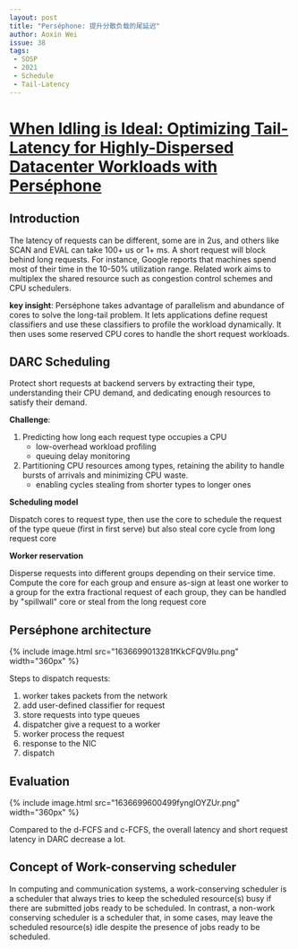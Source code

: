 ```yaml
---
layout: post
title: "Perséphone: 提升分散负载的尾延迟"
author: Aoxin Wei
issue: 38
tags:
 - SOSP
 - 2021
 - Schedule
 - Tail-Latency
---
```


# [When Idling is Ideal: Optimizing Tail-Latency for Highly-Dispersed Datacenter Workloads with Perséphone](https://www.microsoft.com/en-us/research/publication/when-idling-is-ideal-optimizing-tail-latency-for-highly-dispersed-datacenter-workloads-with-persephone/)

## Introduction

The latency of requests can be different, some are in 2us, and others like SCAN and EVAL can take 100+ us or 1+ ms. A short request will block behind long requests. For instance, Google reports that machines spend most of their time in the 10-50% utilization range.  Related work aims to multiplex the shared resource such as congestion control schemes and CPU schedulers. 

**key insight**: Perséphone takes advantage of parallelism and abundance of cores to solve the long-tail problem. It lets applications define request classifiers and use these classifiers to profile the workload dynamically. It then uses some reserved CPU cores to handle the short request workloads.

## DARC Scheduling

Protect short requests at backend servers by extracting their type, understanding their CPU demand, and dedicating enough resources to satisfy their demand.

**Challenge**:

1. Predicting how long each request type occupies a CPU
    - low-overhead workload profiling
    - queuing delay monitoring
2. Partitioning CPU resources among types, retaining the ability to handle bursts of arrivals and minimizing CPU waste.
    - enabling cycles stealing from shorter types to longer ones

**Scheduling model**

Dispatch cores to request type, then use the core to schedule the request of the type queue (first in first serve) but also steal core cycle from long request core

**Worker reservation**

Disperse requests into different groups depending on their service time.  Compute the core for each group and ensure  as-sign at least one worker to a group  for the extra fractional request of each group, they can be handled by "spillwall" core or  steal from the long request core

## Perséphone architecture

{% include image.html src="1636699013281fKkCFQV9Iu.png" width="360px" %}

Steps to dispatch requests:

1. worker takes packets from the network  
2. add user-defined classifier for request  
3. store requests into type queues  
4. dispatcher give a request to a worker
5. worker process the request
6. response to the NIC
7. dispatch  

## Evaluation

{% include image.html src="1636699600499fynglOYZUr.png" width="360px" %}

Compared to the d-FCFS and c-FCFS, the overall latency and short request latency in DARC decrease a lot.


## Concept of Work-conserving scheduler

In computing and communication systems, a work-conserving scheduler is a scheduler that always tries to keep the scheduled resource(s) busy if there are submitted jobs ready to be scheduled. In contrast, a non-work conserving scheduler is a scheduler that, in some cases, may leave the scheduled resource(s) idle despite the presence of jobs ready to be scheduled.